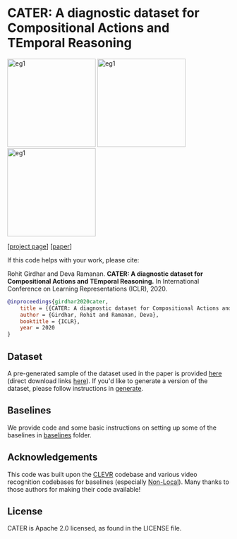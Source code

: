 # CATER: A diagnostic dataset for Compositional Actions and TEmporal Reasoning

<p float="left">
    <img src="https://rohitgirdhar.github.io/CATER/assets/teaser/CLEVR_new_000105.gif" alt="eg1" width="200"/>
    <img src="https://rohitgirdhar.github.io/CATER/assets/teaser/CLEVR_new_000115.gif" alt="eg1" width="200"/>
    <img src="https://rohitgirdhar.github.io/CATER/assets/teaser/CLEVR_new_000081.gif" alt="eg1" width="200"/>
</p>

[[project page](https://rohitgirdhar.github.io/CATER/)] [[paper](https://arxiv.org/abs/1910.04744)]

If this code helps with your work, please cite:

Rohit Girdhar and Deva Ramanan. **CATER: A diagnostic dataset for Compositional Actions and TEmporal Reasoning.** In International Conference on Learning Representations (ICLR), 2020.

```bibtex
@inproceedings{girdhar2020cater,
    title = {{CATER: A diagnostic dataset for Compositional Actions and TEmporal Reasoning}},
    author = {Girdhar, Rohit and Ramanan, Deva},
    booktitle = {ICLR},
    year = 2020
}
```

## Dataset

A pre-generated sample of the dataset used in the paper is provided [here](https://cmu.box.com/s/w1baekogh29fgu3zg7gr6k446xdalgf2) (direct download links [here](https://github.com/rohitgirdhar/CATER/blob/master/generate/README.md#direct-links)).
If you'd like to generate a version of the dataset, please follow instructions in [generate](generate).

## Baselines

We provide code and some basic instructions on setting up some of the baselines in [baselines](baselines) folder.

## Acknowledgements

This code was built upon the [CLEVR](https://github.com/facebookresearch/clevr-dataset-gen) codebase and various video recognition codebases for baselines (especially [Non-Local](https://github.com/facebookresearch/video-nonlocal-net)). Many thanks to those authors for making their code available!

## License
CATER is Apache 2.0 licensed, as found in the LICENSE file.
